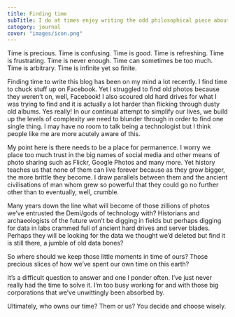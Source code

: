 ```yaml
---
title: Finding time
subTitle: I do at times enjoy writing the odd philosophical piece about topics that we don't fully understand or have answers to. In this case, I ponder time and who really owns our moments in time.
category: journal
cover: "images/icon.png"
---
```


Time is precious. Time is confusing. Time is good. Time is refreshing. Time is frustrating. Time is never enough. Time can sometimes be too much. Time is arbitrary. Time is infinite yet so finite. 

Finding time to write this blog has been on my mind a lot recently. I find time to chuck stuff up on Facebook. Yet I struggled to find old photos because they weren’t on, well, Facebook! I also scoured old hard drives for what I was trying to find and it is actually a lot harder than flicking through dusty old albums. Yes really! In our continual attempt to simplify our lives, we build up the levels of complexity we need to blunder through in order to find one single thing. I may have no room to talk being a technologist but I think people like me are more acutely aware of this. 

My point here is there needs to be a place for permanence. I worry we place too much trust in the big names of social media and other means of photo sharing such as Flickr, Google Photos and many more. Yet history teaches us that none of them can live forever because as they grow bigger, the more brittle they become. I draw parallels between them and the ancient civilisations of man whom grew so powerful that they could go no further other than to eventually, well, crumble. 

Many years down the line what will become of those zillions of photos we’ve entrusted the Demi/gods of technology with? Historians and archaeologists of the future won’t be digging in fields but perhaps digging for data in labs crammed full of ancient hard drives and server blades. Perhaps they will be looking for the data we thought we’d deleted but find it is still there, a jumble of old data bones?

So where should we keep those little moments in time of ours? Those precious slices of how we’ve spent our own time on this earth?

It’s a difficult question to answer and one I ponder often. I’ve just never really had the time to solve it. I’m too busy working for and with those big corporations that we’ve unwittingly been absorbed by. 

Ultimately, who owns our time? Them or us? You decide and choose wisely.

